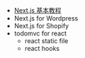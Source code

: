 * [Next.js 基本教程](https://nextjs.org/learn/dashboard-app/getting-started)
* Next.js for Wordpress
* Next.js for Shopify
* todomvc for react
  * react static file
  * react hooks
